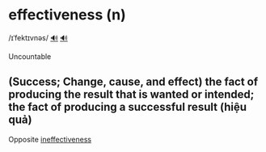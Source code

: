 # effectiveness (n)

/ɪˈfektɪvnəs/ [🔊](https://www.oxfordlearnersdictionaries.com/media/english/uk_pron/e/eff/effec/effectiveness_1_gb_1.mp3) [🔊](https://www.oxfordlearnersdictionaries.com/media/english/us_pron/e/eff/effec/effectiveness__us_3.mp3)

Uncountable

## (Success; Change, cause, and effect) the fact of producing the result that is wanted or intended; the fact of producing a successful result (hiệu quả)

Opposite [ineffectiveness]()
